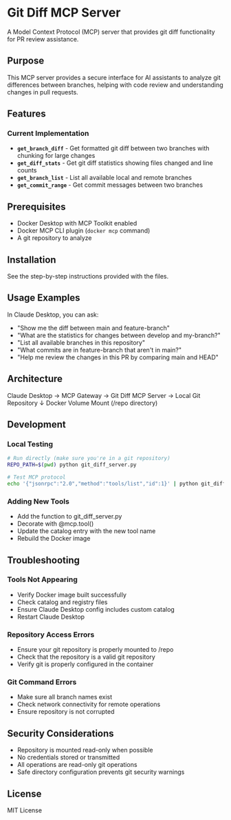 # Git Diff MCP Server

A Model Context Protocol (MCP) server that provides git diff functionality for PR review assistance.

## Purpose

This MCP server provides a secure interface for AI assistants to analyze git differences between branches, helping with code review and understanding changes in pull requests.

## Features

### Current Implementation

- **`get_branch_diff`** - Get formatted git diff between two branches with chunking for large changes
- **`get_diff_stats`** - Get git diff statistics showing files changed and line counts
- **`get_branch_list`** - List all available local and remote branches
- **`get_commit_range`** - Get commit messages between two branches

## Prerequisites

- Docker Desktop with MCP Toolkit enabled
- Docker MCP CLI plugin (`docker mcp` command)
- A git repository to analyze

## Installation

See the step-by-step instructions provided with the files.

## Usage Examples

In Claude Desktop, you can ask:
- "Show me the diff between main and feature-branch"
- "What are the statistics for changes between develop and my-branch?"
- "List all available branches in this repository"
- "What commits are in feature-branch that aren't in main?"
- "Help me review the changes in this PR by comparing main and HEAD"

## Architecture
Claude Desktop → MCP Gateway → Git Diff MCP Server → Local Git Repository
↓
Docker Volume Mount
(/repo directory)

## Development

### Local Testing

```bash
# Run directly (make sure you're in a git repository)
REPO_PATH=$(pwd) python git_diff_server.py

# Test MCP protocol
echo '{"jsonrpc":"2.0","method":"tools/list","id":1}' | python git_diff_server.py
```

### Adding New Tools

- Add the function to git_diff_server.py
- Decorate with @mcp.tool()
- Update the catalog entry with the new tool name
- Rebuild the Docker image

## Troubleshooting

### Tools Not Appearing

- Verify Docker image built successfully
- Check catalog and registry files
- Ensure Claude Desktop config includes custom catalog
- Restart Claude Desktop

### Repository Access Errors

- Ensure your git repository is properly mounted to /repo
- Check that the repository is a valid git repository
- Verify git is properly configured in the container

### Git Command Errors

- Make sure all branch names exist
- Check network connectivity for remote operations
- Ensure repository is not corrupted

## Security Considerations

- Repository is mounted read-only when possible
- No credentials stored or transmitted
- All operations are read-only git operations
- Safe directory configuration prevents git security warnings

## License
MIT License